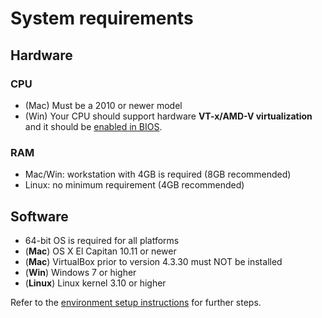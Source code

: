 # System requirements

## Hardware

### CPU

- (Mac) Must be a 2010 or newer model
- (Win) Your CPU should support hardware **VT-x/AMD-V virtualization** and it should be [enabled in BIOS](https://access.redhat.com/documentation/en-US/Red_Hat_Enterprise_Linux/6/html/Virtualization_Administration_Guide/sect-Virtualization-Troubleshooting-Enabling_Intel_VT_and_AMD_V_virtualization_hardware_extensions_in_BIOS.html).

### RAM

- Mac/Win: workstation with 4GB is required (8GB recommended)
- Linux: no minimum requirement (4GB recommended)

## Software

- 64-bit OS is required for all platforms
- (**Mac**) OS X El Capitan 10.11 or newer
- (**Mac**) VirtualBox prior to version 4.3.30 must NOT be installed
- (**Win**) Windows 7 or higher
- (**Linux**) Linux kernel 3.10 or higher


Refer to the [environment setup instructions](env-setup.md#setup) for further steps.
